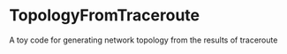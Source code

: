 TopologyFromTraceroute
======================

A toy code for generating network topology from the results of traceroute
